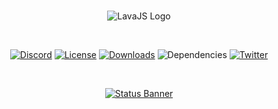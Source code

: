 <div align="center">
  <br />
  <p>
    <img src="https://media.discordapp.net/attachments/718368456709505046/718741833378955304/Lava.png" alt="LavaJS Logo" />
  </p>
  <br />
  <p>
    <a href="https://discord.gg/mHHU8vs"><img src="https://discordapp.com/api/guilds/718157763821174884/widget.png?style=shield" alt="Discord" /></a>
    <a href="https://github.com/ThatAnonymousG/LavaJS/blob/master/LICENSE"><img src="https://img.shields.io/npm/l/lavajs" alt="License" /></a>
    <a href=""><img src="https://img.shields.io/npm/dt/lavajs" alt="Downloads" /></a>
    <img src="https://img.shields.io/david/ThatAnonymousG/LavaJS" alt="Dependencies" />
    <a href=""><img src="https://img.shields.io/twitter/follow/ThatAnonyG?label=Follow&style=social" alt="Twitter" /></a>  
  </p>
  <br />
  <p>
    <a href="https://nodei.co/npm/lavajs/"><img src="https://nodei.co/npm/lavajs.png?downloads=true&stars=true" alt="Status Banner"></a>
  </p>
</div>